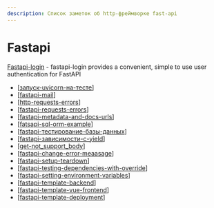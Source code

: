 ```yaml
---
description: Список заметок об http-фреймворке fast-api
---
```

# Fastapi

[Fastapi-login](https://fastapi-login.readthedocs.io/) - fastapi-login provides a convenient, simple to use user authentication for FastAPI

- [[запуск-uvicorn-на-тесте]]
- [[fastapi-mail]]
- [[http-requests-errors]]
- [[fastapi-requests-errors]]
- [[fastapi-metadata-and-docs-urls]]
- [[fatsapi-sql-orm-example]]
- [[fastapi-тестирование-базы-данных]]
- [[fastapi-зависимости-с-yield]]
- [[get-not_support_body]]
- [[fastapi-change-error-meaasage]]
- [[fastapi-setup-teardown]]
- [[fastapi-testing-dependencies-with-override]]
- [[fastapi-setting-environment-variables]]
- [[fastapi-template-backend]]
- [[fastapi-template-vue-frontend]]
- [[fastapi-template-deployment]]

[//begin]: # "Autogenerated link references for markdown compatibility"
[запуск-uvicorn-на-тесте]: ../notes/запуск-uvicorn-на-тесте "Fast-api v3 спецификация"
[fastapi-mail]: ../notes/fastapi-mail "Fastapi-mail"
[http-requests-errors]: ../notes/http-requests-errors "Http-requests"
[fastapi-requests-errors]: ../notes/fastapi-requests-errors "Fastapi-requests-errors"
[fastapi-metadata-and-docs-urls]: ../notes/fastapi-metadata-and-docs-urls "Fastapi-Metadata-and-Docs-URLs"
[fatsapi-sql-orm-example]: ../notes/fatsapi-sql-orm-example "Fatsapi-sql-orm-example"
[fastapi-тестирование-базы-данных]: ../notes/fastapi-тестирование-базы-данных "Fastapi-тестирование-базы-данных"
[fastapi-зависимости-с-yield]: ../notes/fastapi-зависимости-с-yield "Fastapi-зависимости-с-yield"
[get-not_support_body]: ../notes/get-not_support_body "GET not support body"
[fastapi-change-error-meaasage]: ../notes/fastapi-change-error-meaasage "Fastapi-change-error-meaasage"
[fastapi-setup-teardown]: ../notes/fastapi-setup-teardown "Fastapi-setup-teardown"
[fastapi-testing-dependencies-with-override]: ../notes/fastapi-testing-dependencies-with-override "Fastapi testing dependencies with owerride"
[fastapi-setting-environment-variables]: ../notes/fastapi-setting-environment-variables "Fastapi environment variables"
[fastapi-template-backend]: ../notes/fastapi-template-backend "Fastapi-template-backend"
[fastapi-template-vue-frontend]: ../notes/fastapi-template-vue-frontend "Fastapi frontend development"
[fastapi-template-deployment]: ../notes/fastapi-template-deployment "fastapi template deployment"
[//end]: # "Autogenerated link references"